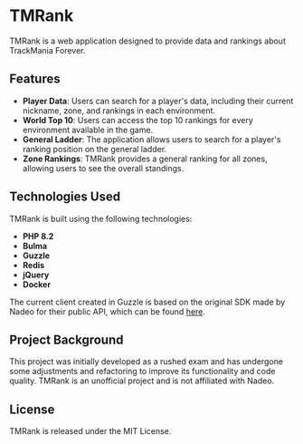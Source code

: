 # TMRank

TMRank is a web application designed to provide data and rankings about TrackMania Forever.

## Features

- **Player Data**: Users can search for a player's data, including their current nickname, zone, and rankings in each environment.
- **World Top 10**: Users can access the top 10 rankings for every environment available in the game.
- **General Ladder**: The application allows users to search for a player's ranking position on the general ladder.
- **Zone Rankings**: TMRank provides a general ranking for all zones, allowing users to see the overall standings.

## Technologies Used

TMRank is built using the following technologies:

- **PHP 8.2**
- **Bulma**
- **Guzzle**
- **Redis**
- **jQuery**
- **Docker**

The current client created in Guzzle is based on the original SDK made by Nadeo for their public API, which can be found [here](https://forum.maniaplanet.com/viewtopic.php?f=206&t=1207&sid=f509d21ce0415db77e12f80f13f747d7).

## Project Background

This project was initially developed as a rushed exam and has undergone some adjustments and refactoring to improve its functionality and code quality.
TMRank is an unofficial project and is not affiliated with Nadeo.

## License
TMRank is released under the MIT License.